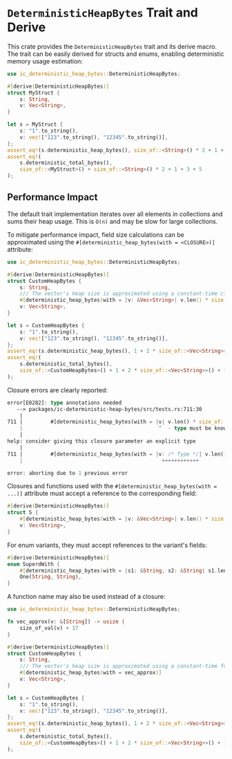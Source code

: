 `DeterministicHeapBytes` Trait and Derive
=========================================

This crate provides the `DeterministicHeapBytes` trait and its derive macro.
The trait can be easily derived for structs and enums,
enabling deterministic memory usage estimation:

```rust
use ic_deterministic_heap_bytes::DeterministicHeapBytes;

#[derive(DeterministicHeapBytes)]
struct MyStruct {
    s: String,
    v: Vec<String>,
}

let s = MyStruct {
    s: "1".to_string(),
    v: vec!["123".to_string(), "12345".to_string()],
};
assert_eq!(s.deterministic_heap_bytes(), size_of::<String>() * 2 + 1 + 3 + 5);
assert_eq!(
    s.deterministic_total_bytes(),
    size_of::<MyStruct>() + size_of::<String>() * 2 + 1 + 3 + 5
);
```

Performance Impact
------------------

The default trait implementation iterates over all elements in collections
and sums their heap usage. This is `O(n)` and may be slow for large collections.

To mitigate performance impact, field size calculations can be
approximated using the `#[deterministic_heap_bytes(with = <CLOSURE>)]` attribute:

```rust
use ic_deterministic_heap_bytes::DeterministicHeapBytes;

#[derive(DeterministicHeapBytes)]
struct CustomHeapBytes {
    s: String,
    /// The vector's heap size is approximated using a constant-time closure.
    #[deterministic_heap_bytes(with = |v: &Vec<String>| v.len() * size_of::<String>() + 17)]
    v: Vec<String>,
}

let s = CustomHeapBytes {
    s: "1".to_string(),
    v: vec!["123".to_string(), "12345".to_string()],
};
assert_eq!(s.deterministic_heap_bytes(), 1 + 2 * size_of::<Vec<String>>() + 17);
assert_eq!(
    s.deterministic_total_bytes(),
    size_of::<CustomHeapBytes>() + 1 + 2 * size_of::<Vec<String>>() + 17
);
```

Closure errors are clearly reported:

```rust
error[E0282]: type annotations needed
   --> packages/ic-deterministic-heap-bytes/src/tests.rs:711:30
    |
711 |         #[deterministic_heap_bytes(with = |v| v.len() * size_of::<String>() + 17)]
    |                                            ^  - type must be known at this point
    |
help: consider giving this closure parameter an explicit type
    |
711 |         #[deterministic_heap_bytes(with = |v: /* Type */| v.len() * size_of::<String>() + 17)]
    |                                             ++++++++++++

error: aborting due to 1 previous error
```

Closures and functions used with the `#[deterministic_heap_bytes(with = ...)]` attribute
must accept a reference to the corresponding field:

```rust
#[derive(DeterministicHeapBytes)]
struct S {
    #[deterministic_heap_bytes(with = |v: &Vec<String>| v.len() * size_of::<String>())]
    v: Vec<String>,
}
```

For enum variants, they must accept references to the variant's fields:

```rust
#[derive(DeterministicHeapBytes)]
enum SuperdWith {
    #[deterministic_heap_bytes(with = |s1: &String, s2: &String| s1.len() + s2.len())]
    One(String, String),
}
```

A function name may also be used instead of a closure:

```rust
use ic_deterministic_heap_bytes::DeterministicHeapBytes;

fn vec_approx(v: &[String]) -> usize {
    size_of_val(v) + 17
}

#[derive(DeterministicHeapBytes)]
struct CustomHeapBytes {
    s: String,
    /// The vector's heap size is approximated using a constant-time function.
    #[deterministic_heap_bytes(with = vec_approx)]
    v: Vec<String>,
}

let s = CustomHeapBytes {
    s: "1".to_string(),
    v: vec!["123".to_string(), "12345".to_string()],
};
assert_eq!(s.deterministic_heap_bytes(), 1 + 2 * size_of::<Vec<String>>() + 17);
assert_eq!(
    s.deterministic_total_bytes(),
    size_of::<CustomHeapBytes>() + 1 + 2 * size_of::<Vec<String>>() + 17
);
```
